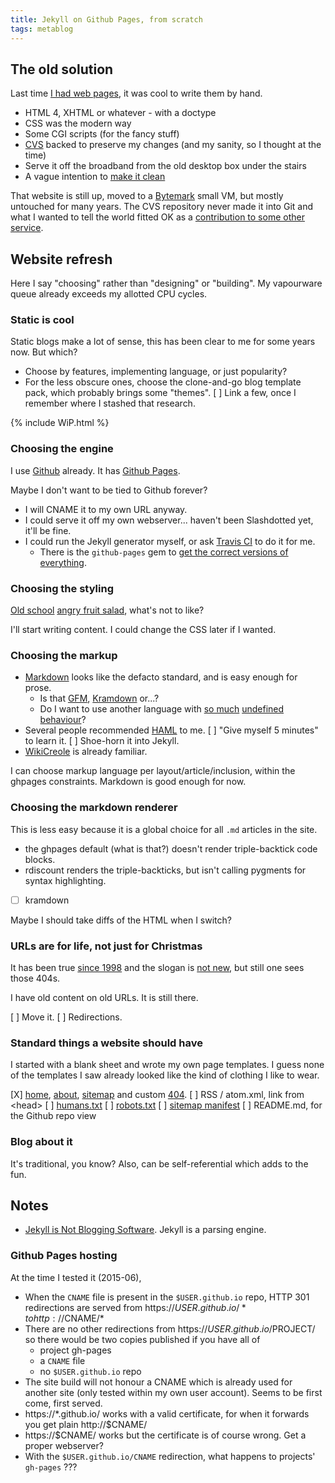 ```yaml
---
title: Jekyll on Github Pages, from scratch
tags: metablog
---
```

## The old solution

Last time [I had web pages](http://www.t8o.org/~mca1001/), it was cool to write them by hand.

* HTML 4, XHTML or whatever - with a doctype
* CSS was the modern way
* Some CGI scripts (for the fancy stuff)
* [CVS](https://en.wikipedia.org/wiki/Concurrent_Versions_System) backed to preserve my changes (and my sanity, so I thought at the time)
* Serve it off the broadband from the old desktop box under the stairs
* A vague intention to [make it clean](https://validator.w3.org/)

That website is still up, moved to a [Bytemark](https://www.bytemark.co.uk/)
small VM, but mostly untouched for many years.  The CVS repository
never made it into Git and what I wanted to tell the world fitted OK
as a [contribution to some other service](/about.html).

## Website refresh

Here I say "choosing" rather than "designing" or "building".  My
vapourware queue already exceeds my allotted CPU cycles.

### Static is cool

Static blogs make a lot of sense, this has been clear to me for some
years now.  But which?

* Choose by features, implementing language, or just popularity?
* For the less obscure ones, choose the clone-and-go blog template pack, which probably brings some "themes".
[ ] Link a few, once I remember where I stashed that research.

{% include WiP.html %}

### Choosing the engine

I use [Github](https://github.com) already.  It has [Github Pages](https://pages.github.com/).

Maybe I don't want to be tied to Github forever?

* I will CNAME it to my own URL anyway.
* I could serve it off my own webserver...  haven't been Slashdotted yet, it'll be fine.
* I could run the Jekyll generator myself, or ask [Travis CI](https://travis-ci.com/) to do it for me.
	* There is the `github-pages` gem to [get the correct versions of everything](http://jekyllrb.com/docs/github-pages/#deploying-jekyll-to-github-pages).

### Choosing the styling

[Old school](https://en.wikipedia.org/wiki/Old_school#Computers_and_gaming)
[angry fruit salad](http://www.catb.org/jargon/html/A/angry-fruit-salad.html),
what's not to like?

I'll start writing content.  I could change the CSS later if I wanted.

### Choosing the markup
* [Markdown](http://daringfireball.net/projects/markdown/) looks like the defacto standard, and is easy enough for prose.
	* Is that [GFM](https://help.github.com/articles/github-flavored-markdown/), [Kramdown](http://kramdown.gettalong.org/syntax.html) or...?
	* Do I want to use another language with [so much](http://www.adamhyde.net/whats-wrong-with-markdown/) [undefined behaviour](http://www.wilfred.me.uk/blog/2012/07/30/why-markdown-is-not-my-favourite-language/)?
* Several people recommended [HAML](http://haml.info/) to me.
	[ ] "Give myself 5 minutes" to learn it.
	[ ] Shoe-horn it into Jekyll.
* [WikiCreole](http://www.wikicreole.org/wiki/Implementation) is already familiar.

I can choose markup language per layout/article/inclusion, within the
ghpages constraints.  Markdown is good enough for now.

### Choosing the markdown renderer

This is less easy because it is a global choice for all `.md` articles
in the site.

* the ghpages default (what is that?) doesn't render triple-backtick code blocks.
* rdiscount renders the triple-backticks, but isn't calling pygments for syntax highlighting.
* [ ] kramdown

Maybe I should take diffs of the HTML when I switch?

### URLs are for life, not just for Christmas

It has been true [since 1998](http://www.w3.org/Provider/Style/URI.html)
and the slogan is [not new](https://oracle-base.com/blog/2015/05/25/writing-tips-a-url-is-for-life-not-just-for-christmas/),
but still one sees those 404s.

I have old content on old URLs.  It is still there.

[ ] Move it.
[ ] Redirections.

### Standard things a website should have

I started with a blank sheet and wrote my own page templates.  I guess
none of the templates I saw already looked like the kind of clothing I
like to wear.

[X] [home](/index.html), [about](/about.html), [sitemap](/sitemap.html) and custom [404](/404.html).
[ ] RSS / atom.xml, link from &lt;head>
[ ] [humans.txt](http://humanstxt.org/)
[ ] [robots.txt](http://www.robotstxt.org/)
[ ] [sitemap manifest](https://en.wikipedia.org/wiki/Sitemaps)
[ ] README.md, for the Github repo view

### Blog about it

It's traditional, you know?  Also, can be self-referential which adds to the fun.

## Notes

* [Jekyll is Not Blogging Software](http://jekyllbootstrap.com/lessons/jekyll-introduction.html#toc_3).  Jekyll is a parsing engine.

### Github Pages hosting
At the time I tested it (2015-06),

* When the `CNAME` file is present in the `$USER.github.io` repo, HTTP 301 redirections are served from https://$USER.github.io/* to http://$CNAME/*
* There are no other redirections from https://$USER.github.io/$PROJECT/ so there would be two copies published if you have all of
	* project gh-pages
	* a `CNAME` file
	* no `$USER.github.io` repo
* The site build will not honour a CNAME which is already used for another site (only tested within my own user account).  Seems to be first come, first served.
* https://*.github.io/ works with a valid certificate, for when it forwards you get plain http://$CNAME/
* https://$CNAME/ works but the certificate is of course wrong.  Get a proper webserver?
* With the `$USER.github.io/CNAME` redirection, what happens to projects' `gh-pages` ???
